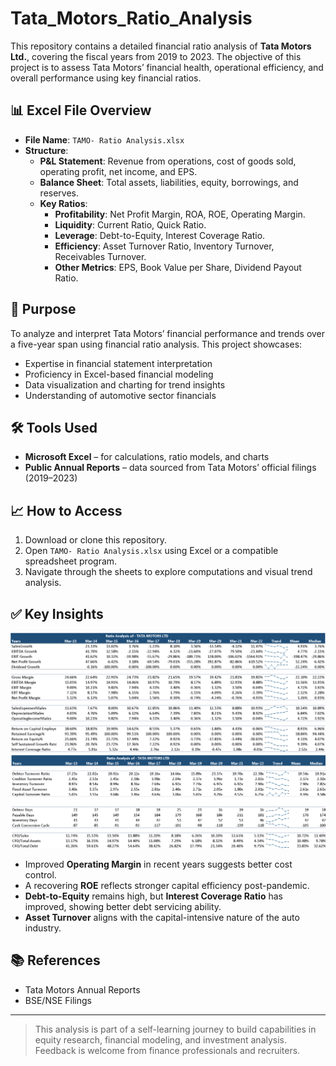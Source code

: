 # Tata_Motors_Ratio_Analysis

This repository contains a detailed financial ratio analysis of **Tata Motors Ltd.**, covering the fiscal years from 2019 to 2023. The objective of this project is to assess Tata Motors’ financial health, operational efficiency, and overall performance using key financial ratios.

## 📊 Excel File Overview

- **File Name**: `TAMO- Ratio Analysis.xlsx`
- **Structure**:
  - **P&L Statement**: Revenue from operations, cost of goods sold, operating profit, net income, and EPS.
  - **Balance Sheet**: Total assets, liabilities, equity, borrowings, and reserves.
  - **Key Ratios**:  
    - **Profitability**: Net Profit Margin, ROA, ROE, Operating Margin.  
    - **Liquidity**: Current Ratio, Quick Ratio.  
    - **Leverage**: Debt-to-Equity, Interest Coverage Ratio.  
    - **Efficiency**: Asset Turnover Ratio, Inventory Turnover, Receivables Turnover.  
    - **Other Metrics**: EPS, Book Value per Share, Dividend Payout Ratio.

## 🎯 Purpose

To analyze and interpret Tata Motors’ financial performance and trends over a five-year span using financial ratio analysis. This project showcases:

- Expertise in financial statement interpretation  
- Proficiency in Excel-based financial modeling  
- Data visualization and charting for trend insights  
- Understanding of automotive sector financials

## 🛠 Tools Used

- **Microsoft Excel** – for calculations, ratio models, and charts  
- **Public Annual Reports** – data sourced from Tata Motors’ official filings (2019–2023)

## 📈 How to Access

1. Download or clone this repository.
2. Open `TAMO- Ratio Analysis.xlsx` using Excel or a compatible spreadsheet program.
3. Navigate through the sheets to explore computations and visual trend analysis.

## ✅ Key Insights
![Tata_Headshot_of_ratio1.png](Tata_Headshot_of_ratio1.png) 
![Tata_Headshot_of_ratio2.png](Tata_Headshot_of_ratio2.png)

- Improved **Operating Margin** in recent years suggests better cost control.  
- A recovering **ROE** reflects stronger capital efficiency post-pandemic.  
- **Debt-to-Equity** remains high, but **Interest Coverage Ratio** has improved, showing better debt servicing ability.  
- **Asset Turnover** aligns with the capital-intensive nature of the auto industry.

## 📚 References

- Tata Motors Annual Reports  
- BSE/NSE Filings

---

> This analysis is part of a self-learning journey to build capabilities in equity research, financial modeling, and investment analysis. Feedback is welcome from finance professionals and recruiters.
